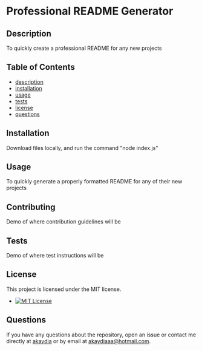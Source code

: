 # Professional README Generator

<a name="description"></a>
## Description
To quickly create a professional README for any new projects
## Table of Contents
* [description](#description)
* [installation](#installation)
* [usage](#usage)
* [tests](#tests)
* [license](#license)
* [questions](#questions)

<a name="installation"></a>
## Installation
Download files locally, and run the command "node index.js"
  
<a name="usage"></a>
## Usage
To quickly generate a properly formatted README for any of their new projects
<a name="contributing"></a>
## Contributing
  Demo of where contribution guidelines will be
  
<a name="tests"></a>
## Tests
Demo of where test instructions will be
  
<a name="license"></a>
## License
This project is licensed under the MIT license.
<ul>
    <li class="badge-list-item"><a href="https://opensource.org/licenses/MIT"><img src="https://img.shields.io/badge/license-MIT-blue.svg" alt="MIT License"></a></li>
</ul>

<a name="questions"></a>
## Questions
If you have any questions about the repository, open an issue or contact me directly at [akaydia](https://github.com/akaydia) or by email at [akaydiaaa@hotmail.com](mailto:akaydiaaa@hotmail.com).
